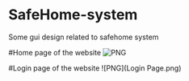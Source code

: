 # SafeHome-system
Some gui design related to safehome system

#Home page of the website
![PNG](HomePage.png)

#Login page of the website
![PNG](Login Page.png)
